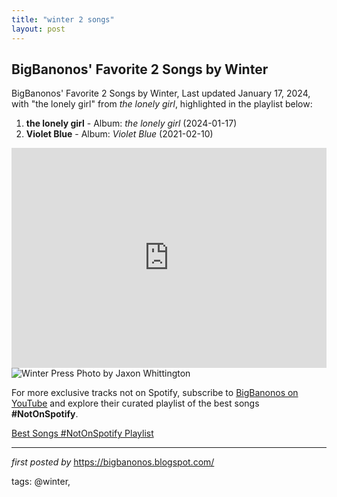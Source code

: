 ```yaml
---
title: "winter 2 songs"
layout: post
---
```

<h2>BigBanonos' Favorite 2 Songs by Winter</h2>
<p>BigBanonos' Favorite 2 Songs by Winter, Last updated January 17, 2024, with "the lonely girl" from <em>the lonely girl</em>, highlighted in the playlist below:</p> <ol> <li><strong>the lonely girl</strong> - Album: <em>the lonely girl</em> (2024-01-17)</li> <li><strong>Violet Blue</strong> - Album: <em>Violet Blue</em> (2021-02-10)</li>
</ol> <!--Playlist Embed-->
<iframe allow="autoplay; clipboard-write; encrypted-media; fullscreen; picture-in-picture" allowfullscreen="" frameborder="0" height="352" loading="lazy" src="https://open.spotify.com/embed/playlist/11VlB6zLUKyQsBE269sq8v?utm_source=generator" width="100%"></iframe> <!--Image-->
<img alt="Winter Press Photo by Jaxon Whittington" src="https://i0.wp.com/slrmagazine.com/wp-content/uploads/2024/01/Winter-Press-Photo-1-by-Jaxon-Whittington.jpg?fit=1200%2C799&ssl=1" />


<!--Subscribe and Playlist Links-->
<div>
    <p>For more exclusive tracks not on Spotify, subscribe to <a href="https://www.youtube.com/@BigBanonos" target="_blank">BigBanonos on YouTube</a> and explore their curated playlist of the best songs <strong>#NotOnSpotify</strong>.</p>
    <p><a href="https://www.youtube.com/playlist?list=PLtuNtuTatqI0kFahUCbtbfenC_ET5O_tr" target="_blank">Best Songs #NotOnSpotify Playlist<br /></a></p></div>

<hr />

<p><em>first posted by</em> <a href="https://bigbanonos.blogspot.com/" rel="noopener" target="_new">https://bigbanonos.blogspot.com/</a></p>

<p>tags: @winter,</p>
